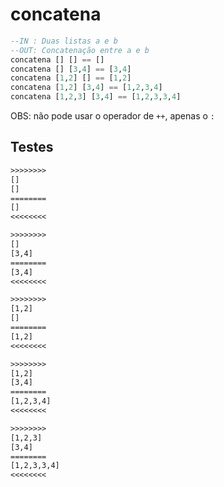# concatena

```hs
--IN : Duas listas a e b
--OUT: Concatenação entre a e b
concatena [] [] == []
concatena [] [3,4] == [3,4]
concatena [1,2] [] == [1,2]
concatena [1,2] [3,4] == [1,2,3,4]
concatena [1,2,3] [3,4] == [1,2,3,3,4]
```

OBS: não pode usar o operador de `++`, apenas o `:`

## Testes

```txt
>>>>>>>>
[]
[]
========
[]
<<<<<<<<

>>>>>>>>
[]
[3,4]
========
[3,4]
<<<<<<<<

>>>>>>>>
[1,2]
[]
========
[1,2]
<<<<<<<<

>>>>>>>>
[1,2]
[3,4]
========
[1,2,3,4]
<<<<<<<<

>>>>>>>>
[1,2,3]
[3,4]
========
[1,2,3,3,4]
<<<<<<<<

```
